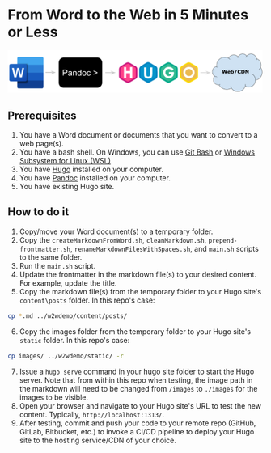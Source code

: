 # From Word to the Web in 5 Minutes or Less

![Readme Banner](/readme_images/WordToWebReadmeBanner.png)

## Prerequisites

1. You have a Word document or documents that you want to convert to a web page(s).
2. You have a bash shell. On Windows, you can use [Git Bash](https://git-scm.com/downloads) or [Windows Subsystem for Linux (WSL)](https://docs.microsoft.com/en-us/windows/wsl/about)
3. You have [Hugo](https://gohugo.io/) installed on your computer.
4. You have [Pandoc](https://pandoc.org/) installed on your computer.
5. You have existing Hugo site.

## How to do it

1. Copy/move your Word document(s) to a temporary folder.
2. Copy the `createMarkdownFromWord.sh`, `cleanMarkdown.sh`, `prepend-frontmatter.sh`, `renameMarkdownFilesWithSpaces.sh`, and `main.sh` scripts to the same folder.
3. Run the `main.sh` script.
4. Update the frontmatter in the markdown file(s) to your desired content. For example, update the title.
5. Copy the markdown file(s) from the temporary folder to your Hugo site's `content\posts` folder. In this repo's case:

```bash
cp *.md ../w2wdemo/content/posts/
```

6. Copy the images folder from the temporary folder to your Hugo site's `static` folder. In this repo's case:

```bash
cp images/ ../w2wdemo/static/ -r
```

7. Issue a `hugo serve` command in your hugo site folder to start the Hugo server. Note that from within this repo when testing, the image path in the markdown will need to be changed from `/images` to `./images` for the images to be visible.
8. Open your browser and navigate to your Hugo site's URL to test the new content. Typically, `http://localhost:1313/`.
9. After testing, commit and push your code to your remote repo (GitHub, GitLab, Bitbucket, etc.) to invoke a CI/CD pipeline to deploy your Hugo site to the hosting service/CDN of your choice.
